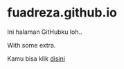 # fuadreza.github.io
Ini halaman GitHubku loh..

With some extra.

Kamu bisa klik [disini](https://fuadreza.github.io/)
